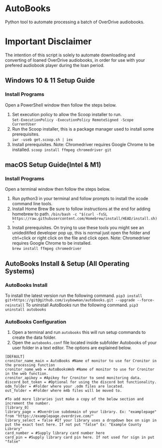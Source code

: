 # AutoBooks

Python tool to automate processing a batch of OverDrive audiobooks.  

# Important Disclaimer

The intention of this script is solely to automate downloading and converting of loaned OverDrive audiobooks, in order for use with your prefered audiobook player during the loan period.

## Windows 10 & 11 Setup Guide

### Install Programs

Open a PowerShell window then follow the steps below.
1. Set execution policy to allow the Scoop installer to run.  
`Set-ExecutionPolicy -ExecutionPolicy RemoteSigned -Scope CurrentUser`
2. Run the Scoop installer, this is a package manager used to install some prerequisites.  
`iwr -useb get.scoop.sh | iex`
3. Install prerequisites. Note: Chromedriver requires Google Chrome to be installed.
`scoop install ffmpeg chromedriver git`

## macOS Setup Guide(Intel & M1)

### Install Programs

Open a terminal window then follow the steps below.
1. Run python3 in your terminal and follow prompts to install the xcode command line tools.
2. Install Home Brew Be sure to follow instructions at the end for adding homebrew to path.
`/bin/bash -c "$(curl -fsSL https://raw.githubusercontent.com/Homebrew/install/HEAD/install.sh)"`
3. Install prerequisites. On trying to use these tools you might see an unideditifed developer pop up, this is normal just open the folder and ctrl+click or right click on the file and click open.
Note: Chromedriver requires Google Chrome to be installed.  
`brew install ffmpeg chromedriver`


## AutoBooks Install & Setup (All Operating Systems)

### AutoBooks Install 
To install the latest version run the following command.
`pip3 install git+https://git@github.com/ivybowman/autobooks.git --upgrade --force-reinstall`
To uninstall AutoBooks run the following command.
`pip3 uninstall autobooks`

### AutoBooks Configuration

1. Open a terminal and run `autobooks` this will run setup commands to create the data folder.
2. Open the `autobooks.conf` file located inside subfolder Autobooks of your user folder in a text editor. The options are explained below.  
``` 
[DEFAULT]
cronitor_name_main = AutoBooks #Name of monitor to use for Cronitor in the processing function
cronitor_name_web = AutoBooksWeb #Name of monitor to use for Cronitor in the web function.
cronitor_apikey = #Apikey for Cronitor to send monitoring data.
discord_bot_token = #Optional for using the discord bot functionality.
odm_folder = #Folder where your .odm files are located.
out_folder = #Folder where m4b files will be moved to.

#To add more libraries just make a copy of the below section and increment the number. 
[library_0]
library_page = #Overdrive subdomain of your library. Ex: "examplepage" from "https://examplepage.overdrive.com/"
library_select = false #If your library uses a dropdown box on sign in put the exact text here. If not put "false" Ex: "Example County Library"
card_number = #Supply library card number here
card_pin = #Supply library card pin here. If not used for sign in put "false"
```

